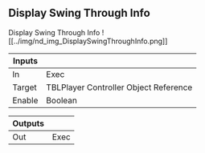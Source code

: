 ## Display Swing Through Info
Display Swing Through Info
![[../img/nd_img_DisplaySwingThroughInfo.png]]

|Inputs||
|--|--|
| In | Exec |
| Target | TBLPlayer Controller Object Reference |
| Enable | Boolean |

|Outputs||
|--|--|
| Out | Exec |
